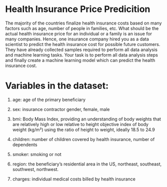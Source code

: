 # Health Insurance Price Predicition


The majority of the countries finalize health insurance costs based on many factors such as age, number of people in families, etc. What should be the actual health insurance price for an individual or a family is an issue for many companies. Hence, one insurance company hired you as a data scientist to predict the health insurance cost for possible future customers. They have already collected samples required to perform all data analysis and machine learning tasks. Your task is to perform all data analysis steps and finally create a machine learning model which can predict the health insurance cost.


# Variables in the dataset:

  1. age: age of the primary beneficiary

  2. sex: insurance contractor gender, female, male

  3. bmi: Body Mass Index, providing an understanding of body weights that are relatively high or low relative to height                    objective index of body weight (kg/m²) using the ratio of height to weight, ideally 18.5 to 24.9

  4. children: number of children covered by health insurance, number of dependents

  5. smoker: smoking or not

  6. region: the beneficiary’s residential area in the US, northeast, southeast, southwest, northwest.

  7. charges: individual medical costs billed by health insurance


